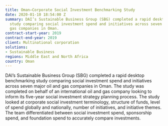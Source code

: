 ```yaml
---
title: Oman—Corporate Social Investment Benchmarking Study
date: 2020-01-10 18:54:00 Z
summary: DAI’s Sustainable Business Group (SBG) completed a rapid desktop benchmarking
  study comparing social investment spend and initiatives across seven major oil and
  gas companies in Oman.
contract-start-year: 2019
contract-end-year: 2019
client: Multinational corporation
solutions:
- Sustainable Business
regions: Middle East and North Africa
country: Oman
---
```


DAI’s Sustainable Business Group (SBG) completed a rapid desktop benchmarking study comparing social investment spend and initiatives across seven major oil and gas companies in Oman. The study was completed on behalf of an international oil and gas company looking to inform its five-year social investment strategy planning process. The study looked at corporate social investment terminology, structure of funds, level of spend globally and nationally, number of initiatives, and initiative themes. The team differentiated between social investment spend, sponsorship spend, and foundation spend to accurately compare investments.
